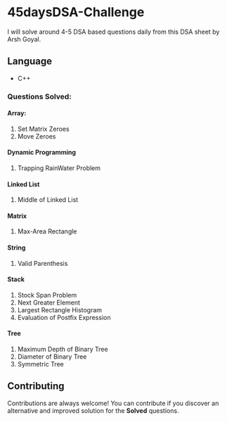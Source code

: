 # 45daysDSA-Challenge

I will solve around 4-5 DSA based questions daily from this DSA sheet by Arsh Goyal.


## Language

* C++

### Questions Solved:
#### Array: 
1. Set Matrix Zeroes
2. Move Zeroes

#### Dynamic Programming
1. Trapping RainWater Problem

#### Linked List
1. Middle of Linked List

#### Matrix
1. Max-Area Rectangle

#### String
1. Valid Parenthesis

#### Stack
1. Stock Span Problem
2. Next Greater Element
3. Largest Rectangle Histogram
4. Evaluation of Postfix Expression

####  Tree
1. Maximum Depth of Binary Tree
2. Diameter of Binary Tree
3. Symmetric Tree




## Contributing

Contributions are always welcome! You can contribute if you discover an alternative and improved solution for the **Solved** questions.

